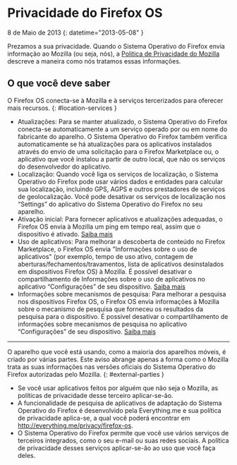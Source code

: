 # Privacidade do Firefox OS

8 de Maio de 2013
{: datetime="2013-05-08" }

Prezamos a sua privacidade. Quando o Sistema Operativo do Firefox envia informação ao Mozilla (ou seja, nós), a [Politica de Privacidade do Mozilla](https://www.mozilla.org/pt-BR/privacy/) descreve a maneira como nós tratamos essas informações.

## O que você deve saber

O Firefox OS conecta-se à Mozilla e à serviços tercerizados para oferecer mais recursos.
{: #location-services }

* Atualizações: Para se manter atualizado, o Sistema Operativo do Firefox conecta-se automaticamente a um serviço operado por ou em nome do fabricante do aparelho. O Sistema Operativo do Firefox também verifica automaticamente se há atualizações para os aplicativos instalados através do envio de uma solicitação para o Firefox Marketplace ou, o aplicativo que você instalou a partir de outro local, que não os serviços do desenvolvedor do aplicativo.
* Localização: Quando você liga os serviços de localização, o Sistema Operativo do Firefox pode usar vários dados e entidades para calcular sua localização, incluindo GPS, AGPS e outros prestadores de serviços de geolocalização. Você pode desativar os serviços de localização nos “Settings” do aplicativo do Sistema Operativo do Firefox no seu aparelho.
* Ativação inicial: Para fornecer aplicativos e atualizações adequadas, o Firefox OS envia à Mozilla um ping em tempo real, assim que o dispositivo é ativado. [Saiba mais](https://wiki.mozilla.org/FirefoxOS/Metrics)
* Uso de aplicativos: Para melhorar a descoberta de conteúdo no Firefox Marketplace, o Firefox OS envia "Informações sobre o uso de aplicativos" (por exemplo, tempo de uso ativo, contagem de aberturas/fechamentos/travamentos, lista de aplicativos desinstalados em dispositivos Firefox OS) à Mozilla. É possível desativar o compartilhamento de Informações sobre o uso de aplicativos no aplicativo “Configurações” de seu dispositivo. [Saiba mais](https://wiki.mozilla.org/FirefoxOS/Metrics/App_Usage)
* Informações sobre mecanismos de pesquisa: Para melhorar a pesquisa nos dispositivos Firefox OS, o Firefox OS envia informações à Mozilla sobre o mecanismo de pesquisa que forneceu os resultados da pesquisa para o dispositivo. É possível desativar o compartilhamento de informações sobre mecanismos de pesquisa no aplicativo “Configurações” de seu dispositivo. [Saiba mais](https://wiki.mozilla.org/FirefoxOS/Metrics/App_Usage)

---------------------------------------

O aparelho que você está usando, como a maioria dos aparelhos móveis, é criado por várias partes. Este aviso abrange apenas a forma como o Mozilla trata as suas informações nas versões oficiais do Sistema Operativo do Firefox autorizadas pelo Mozilla.
{: #external-parties }

* Se você usar aplicativos feitos por alguém que não seja o Mozilla, as políticas de privacidade desse terceiro aplicar-se-ão.
* A funcionalidade de pesquisa de aplicativos de adaptação do Sistema Operativo do Firefox é desenvolvido pela Everything.me e sua política de privacidade aplica-se, a qual você poderá encontrar em <http://everything.me/privacy/firefox-os>.
* O Sistema Operativo do Firefox permite que você use vários serviços de terceiros integrados, como o seu e-mail ou suas redes sociais. A política de privacidade desses serviços aplicar-se-ão ao uso que você faça deles.
